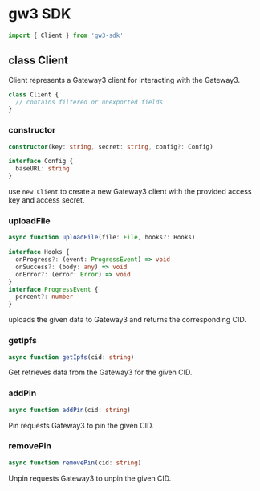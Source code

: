 # gw3 SDK

```ts
import { Client } from 'gw3-sdk'
```

## class Client

Client represents a Gateway3 client for interacting with the Gateway3.

```ts
class Client {
  // contains filtered or unexported fields
}
```

### constructor

```ts
constructor(key: string, secret: string, config?: Config)

interface Config {
  baseURL: string
}
```

use `new Client` to create a new Gateway3 client with the provided access key and access secret.

### uploadFile

```ts
async function uploadFile(file: File, hooks?: Hooks)

interface Hooks {
  onProgress?: (event: ProgressEvent) => void
  onSuccess?: (body: any) => void
  onError?: (error: Error) => void
}
interface ProgressEvent {
  percent?: number
}
```

uploads the given data to Gateway3 and returns the corresponding CID.

### getIpfs

```ts
async function getIpfs(cid: string)
```

Get retrieves data from the Gateway3 for the given CID.

### addPin

```ts
async function addPin(cid: string)
```

Pin requests Gateway3 to pin the given CID.

### removePin

```ts
async function removePin(cid: string)
```

Unpin requests Gateway3 to unpin the given CID.
